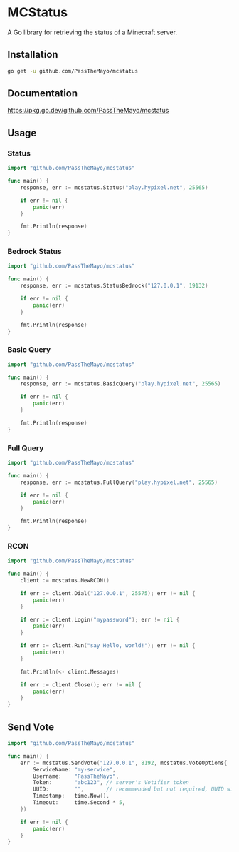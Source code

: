 # MCStatus
A Go library for retrieving the status of a Minecraft server.

## Installation

```bash
go get -u github.com/PassTheMayo/mcstatus
```

## Documentation

https://pkg.go.dev/github.com/PassTheMayo/mcstatus

## Usage

### Status

```go
import "github.com/PassTheMayo/mcstatus"

func main() {
    response, err := mcstatus.Status("play.hypixel.net", 25565)

    if err != nil {
        panic(err)
    }

    fmt.Println(response)
}
```

### Bedrock Status

```go
import "github.com/PassTheMayo/mcstatus"

func main() {
    response, err := mcstatus.StatusBedrock("127.0.0.1", 19132)

    if err != nil {
        panic(err)
    }

    fmt.Println(response)
}
```

### Basic Query

```go
import "github.com/PassTheMayo/mcstatus"

func main() {
    response, err := mcstatus.BasicQuery("play.hypixel.net", 25565)

    if err != nil {
        panic(err)
    }

    fmt.Println(response)
}
```

### Full Query

```go
import "github.com/PassTheMayo/mcstatus"

func main() {
    response, err := mcstatus.FullQuery("play.hypixel.net", 25565)

    if err != nil {
        panic(err)
    }

    fmt.Println(response)
}
```

### RCON

```go
import "github.com/PassTheMayo/mcstatus"

func main() {
    client := mcstatus.NewRCON()

    if err := client.Dial("127.0.0.1", 25575); err != nil {
        panic(err)
    }

    if err := client.Login("mypassword"); err != nil {
        panic(err)
    }

    if err := client.Run("say Hello, world!"); err != nil {
        panic(err)
    }

    fmt.Println(<- client.Messages)

    if err := client.Close(); err != nil {
        panic(err)
    }
}
```

## Send Vote

```go
import "github.com/PassTheMayo/mcstatus"

func main() {
    err := mcstatus.SendVote("127.0.0.1", 8192, mcstatus.VoteOptions{
		ServiceName: "my-service",
		Username:    "PassTheMayo",
		Token:       "abc123", // server's Votifier token
		UUID:        "",       // recommended but not required, UUID with dashes
		Timestamp:   time.Now(),
		Timeout:     time.Second * 5,
	})

    if err != nil {
        panic(err)
    }
}
```